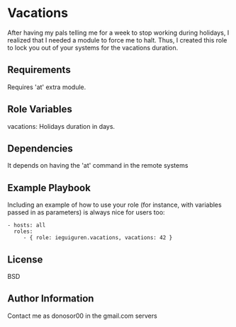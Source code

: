 Vacations
=========

After having my pals telling me for a week to stop working during holidays, I realized that I needed a module to force me to halt. Thus, I created this role to lock you out of your systems for the vacations duration.

Requirements
------------

Requires 'at' extra module.

Role Variables
--------------

vacations: Holidays duration in days. 

Dependencies
------------

It depends on having the 'at' command in the remote systems


Example Playbook
----------------

Including an example of how to use your role (for instance, with variables passed in as parameters) is always nice for users too:

    - hosts: all
      roles:
         - { role: ieguiguren.vacations, vacations: 42 }

License
-------

BSD

Author Information
------------------

Contact me as donosor00 in the gmail.com servers
